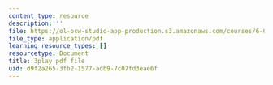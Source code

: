 ```yaml
---
content_type: resource
description: ''
file: https://ol-ocw-studio-app-production.s3.amazonaws.com/courses/6-0001-introduction-to-computer-science-and-programming-in-python-fall-2016/d9f2a2653fb21577adb97c07fd3eae6f_SrkqbLOQcEo.pdf
file_type: application/pdf
learning_resource_types: []
resourcetype: Document
title: 3play pdf file
uid: d9f2a265-3fb2-1577-adb9-7c07fd3eae6f
---
```

